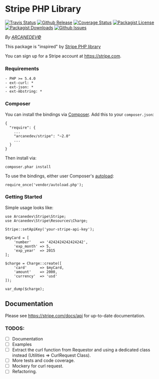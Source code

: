 Stripe PHP Library
==============
[![Travis Status](http://img.shields.io/travis/ARCANEDEV/Stripe.svg?style=flat-square)](https://travis-ci.org/ARCANEDEV/Stripe)
[![Github Release](http://img.shields.io/github/release/ARCANEDEV/Stripe.svg?style=flat-square)](https://github.com/ARCANEDEV/Stripe/releases)
[![Coverage Status](http://img.shields.io/coveralls/ARCANEDEV/Stripe.svg?style=flat-square)](https://coveralls.io/r/ARCANEDEV/Stripe?branch=master)
[![Packagist License](http://img.shields.io/packagist/l/arcanedev/sanitizer.svg?style=flat-square)](https://github.com/ARCANEDEV/Stripe/blob/master/LICENSE)
[![Packagist Downloads](https://img.shields.io/packagist/dt/arcanedev/stripe.svg?style=flat-square)](https://packagist.org/packages/arcanedev/stripe)
[![Github Issues](http://img.shields.io/github/issues/ARCANEDEV/Stripe.svg?style=flat-square)](https://github.com/ARCANEDEV/Stripe/issues)

*By [ARCANEDEV&copy;](http://www.arcanedev.net/)*

This package is "inspired" by [Stripe PHP library](https://github.com/stripe/stripe-php)

You can sign up for a Stripe account at https://stripe.com.

### Requirements
    
    - PHP >= 5.4.0
    - ext-curl: *
    - ext-json: *
    - ext-mbstring: *
    
### Composer

You can install the bindings via [Composer](http://getcomposer.org/). Add this to your `composer.json`:

    {
      "require": {
        ...
        "arcanedev/stripe": "~2.0"
        ...
      }
    }
    
Then install via:

    composer.phar install

To use the bindings, either user Composer's [autoload](https://getcomposer.org/doc/00-intro.md#autoloading):

    require_once('vendor/autoload.php');

### Getting Started

Simple usage looks like:

    use Arcanedev\Stripe\Stripe;
    use Arcanedev\Stripe\Resources\Charge;
    
    Stripe::setApiKey('your-stripe-api-key');
    
    $myCard = [
        'number'    => '4242424242424242',
        'exp_month' => 5,
        'exp_year'  => 2015
    ];
    
    $charge = Charge::create([
        'card'      => $myCard,
        'amount'    => 2000,
        'currency'  => 'usd'
    ]);
    
    var_dump($charge);

## Documentation

Please see https://stripe.com/docs/api for up-to-date documentation.

### TODOS:

  - [ ] Documentation
  - [ ] Examples
  - [ ] Extract the curl function from Requestor and using a dedicated class instead (Utilities => CurlRequest Class).
  - [ ] More tests and code coverage.
  - [ ] Mockery for curl request.
  - [ ] Refactoring.
